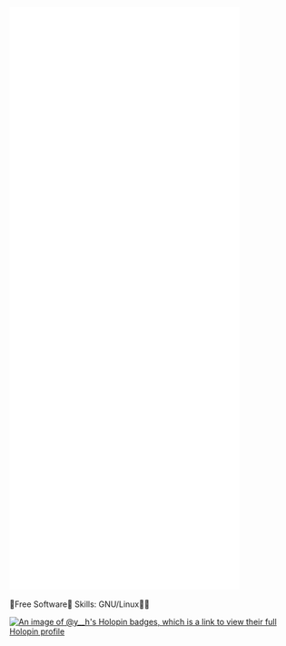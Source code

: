 ![](./github-metrics.svg)


🦄Free Software🦄 
Skills: GNU/Linux🐧🐂

[![An image of @y__h's Holopin badges, which is a link to view their full Holopin profile](https://holopin.me/y__h)](https://holopin.io/@y__h)

 





